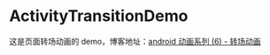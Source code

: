 # ActivityTransitionDemo
这是页面转场动画的 demo，博客地址：[android 动画系列 (6) - 转场动画](https://www.jianshu.com/p/e92598e5da2d)

